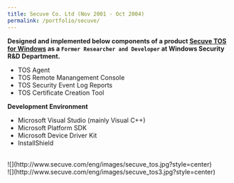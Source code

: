 ```yaml
---
title: Secuve Co. Ltd (Nov 2001 - Oct 2004)
permalink: /portfolio/secuve/
---
```


**Designed and implemented below components of a product [Secuve TOS for Windows](http://www.secuve.com/eng/sub02/sub02_0201.php) as a `Former Researcher and Developer` at Windows Security R&D Department.**

* TOS Agent
* TOS Remote Manangement Console
* TOS Security Event Log Reports
* TOS Certificate Creation Tool

**Development Environment**

* Microsoft Visual Studio (mainly Visual C++)
* Microsoft Platform SDK
* Microsoft Device Driver Kit
* InstallShield

<br/>
![](http://www.secuve.com/eng/images/secuve_tos.jpg?style=center)
<br/>
![](http://www.secuve.com/eng/images/secuve_tos3.jpg?style=center)